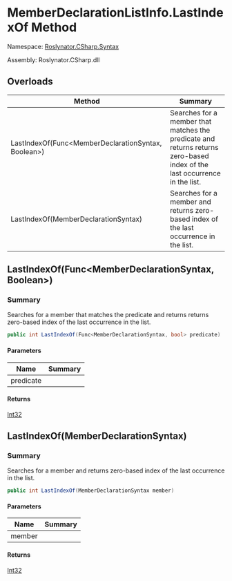 # MemberDeclarationListInfo\.LastIndexOf Method

Namespace: [Roslynator.CSharp.Syntax](../../README.md)

Assembly: Roslynator\.CSharp\.dll

## Overloads

| Method | Summary |
| ------ | ------- |
| LastIndexOf\(Func\<MemberDeclarationSyntax, Boolean>\) | Searches for a member that matches the predicate and returns returns zero\-based index of the last occurrence in the list\. |
| LastIndexOf\(MemberDeclarationSyntax\) | Searches for a member and returns zero\-based index of the last occurrence in the list\. |

## LastIndexOf\(Func\<MemberDeclarationSyntax, Boolean>\)

### Summary

Searches for a member that matches the predicate and returns returns zero\-based index of the last occurrence in the list\.

```csharp
public int LastIndexOf(Func<MemberDeclarationSyntax, bool> predicate)
```

#### Parameters

| Name | Summary |
| ---- | ------- |
| predicate | |

#### Returns

[Int32](https://docs.microsoft.com/en-us/dotnet/api/system.int32)

## LastIndexOf\(MemberDeclarationSyntax\)

### Summary

Searches for a member and returns zero\-based index of the last occurrence in the list\.

```csharp
public int LastIndexOf(MemberDeclarationSyntax member)
```

#### Parameters

| Name | Summary |
| ---- | ------- |
| member | |

#### Returns

[Int32](https://docs.microsoft.com/en-us/dotnet/api/system.int32)

